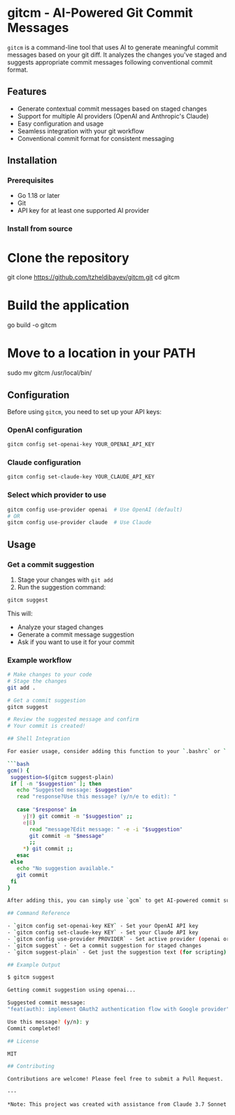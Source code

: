 # gitcm - AI-Powered Git Commit Messages

`gitcm` is a command-line tool that uses AI to generate meaningful commit messages based on your git diff. It analyzes the changes you've staged and suggests appropriate commit messages following conventional commit format.

## Features

- Generate contextual commit messages based on staged changes
- Support for multiple AI providers (OpenAI and Anthropic's Claude)
- Easy configuration and usage
- Seamless integration with your git workflow
- Conventional commit format for consistent messaging

## Installation

### Prerequisites

- Go 1.18 or later
- Git
- API key for at least one supported AI provider

### Install from source

# Clone the repository
git clone https://github.com/tzheldibayev/gitcm.git
cd gitcm

# Build the application
go build -o gitcm

# Move to a location in your PATH
sudo mv gitcm /usr/local/bin/

## Configuration

Before using `gitcm`, you need to set up your API keys:

### OpenAI configuration

```bash
gitcm config set-openai-key YOUR_OPENAI_API_KEY
```

### Claude configuration

```bash
gitcm config set-claude-key YOUR_CLAUDE_API_KEY
```
### Select which provider to use

```bash
gitcm config use-provider openai  # Use OpenAI (default)
# OR
gitcm config use-provider claude  # Use Claude
```
## Usage

### Get a commit suggestion

1. Stage your changes with `git add`
2. Run the suggestion command:

```bash
gitcm suggest
```
This will:
- Analyze your staged changes
- Generate a commit message suggestion
- Ask if you want to use it for your commit

### Example workflow

```bash
# Make changes to your code
# Stage the changes
git add .

# Get a commit suggestion
gitcm suggest

# Review the suggested message and confirm
# Your commit is created!

## Shell Integration

For easier usage, consider adding this function to your `.bashrc` or `.zshrc`:

```bash
gcm() {
 suggestion=$(gitcm suggest-plain)
 if [ -n "$suggestion" ]; then
   echo "Suggested message: $suggestion"
   read "response?Use this message? (y/n/e to edit): "
   
   case "$response" in
     y|Y) git commit -m "$suggestion" ;;
     e|E) 
       read "message?Edit message: " -e -i "$suggestion"
       git commit -m "$message" 
       ;;
     *) git commit ;;
   esac
 else
   echo "No suggestion available."
   git commit
 fi
}

After adding this, you can simply use `gcm` to get AI-powered commit suggestions.

## Command Reference

- `gitcm config set-openai-key KEY` - Set your OpenAI API key
- `gitcm config set-claude-key KEY` - Set your Claude API key  
- `gitcm config use-provider PROVIDER` - Set active provider (openai or claude)
- `gitcm suggest` - Get a commit suggestion for staged changes
- `gitcm suggest-plain` - Get just the suggestion text (for scripting)

## Example Output

$ gitcm suggest

Getting commit suggestion using openai...

Suggested commit message:
"feat(auth): implement OAuth2 authentication flow with Google provider"

Use this message? (y/n): y
Commit completed!

## License

MIT

## Contributing

Contributions are welcome! Please feel free to submit a Pull Request.

---

*Note: This project was created with assistance from Claude 3.7 Sonnet AI*